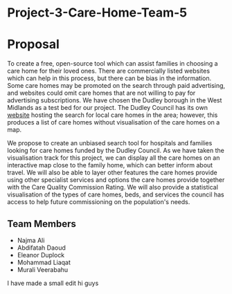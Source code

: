 # Project-3-Care-Home-Team-5

# Proposal

To create a free, open-source tool which can assist families in choosing a care home for their loved ones. There are commercially listed websites which can help in this process, but there can be bias in the information. Some care homes may be promoted on the search through paid advertising, and websites could omit care homes that are not willing to pay for advertising subscriptions. We have chosen the Dudley borough in the West Midlands as a test bed for our project. The Dudley Council has its own [website](https://adultsocialcaremarketplace.dudley.gov.uk/) hosting the search for local care homes in the area; however, this produces a list of care homes without visualisation of the care homes on a map.

We propose to create an unbiased search tool for hospitals and families looking for care homes funded by the Dudley Council. As we have taken the visualisation track for this project, we can display all the care homes on an interactive map close to the family home, which can better inform about travel. We will also be able to layer other features the care homes provide using other specialist services and options the care homes provide together with the Care Quality Commission Rating. We will also provide a statistical visualisation of the types of care homes, beds, and services the council has access to help future commissioning on the population's needs.      

## Team Members

- Najma Ali
- Abdifatah Daoud
- Eleanor Duplock
- Mohammad Liaqat
- Murali Veerabahu

I have made a small edit
hi guys
